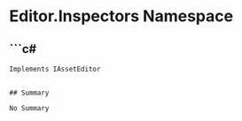 # Editor.Inspectors Namespace

## ```c#
```c#
Implements IAssetEditor
```
```

## Summary

No Summary
